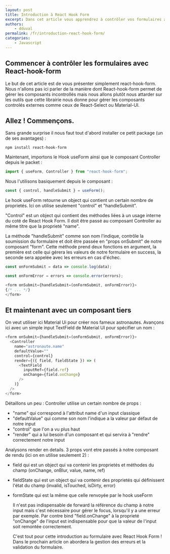 ```yaml
---
layout: post
title: Introduction à React Hook Form
excerpt: Dans cet article vous apprendrez à contrôler vos formulaires avec React-hook-form.
authors:
    - dduval
permalink: /fr/introduction-react-hook-form/
categories:
    - Javascript
---
```


## Commencer à contrôler les formulaires avec React-hook-form

Le but de cet article est de vous présenter simplement react-hook-form. Nous n'allons pas ici parler de la manière dont React-hook-form permet de gérer les composants incontrollés mais nous allons plutôt nous attarder sur les outils que cette librairie nous donne pour gérer les composants controlés externes comme ceux de React-Select ou Material-UI.

## Allez ! Commençons.

Sans grande surprise il nous faut tout d'abord installer ce petit package (un de ses avantages) :
```console
npm install react-hook-form
```

Maintenant, importons le Hook useForm ainsi que le composant Controller depuis le packet :
```js
import { useForm, Controller } from "react-hook-form";
```

Nous l'utilisons basiquement depuis le composant :
```js
const { control, handleSubmit } = useForm();
```

Le hook useForm retourne un object qui contient un certain nombre de proprietés. Ici on utilise seulement "control" et "handleSubmit".

"Control" est un object qui contient des méthodes liées à un usage interne du coté de React Hook Form.
Il doit être passé au composant Controller au même titre que la proprieté "name".

La méthode "handleSubmit" comme son nom l'indique, contrôle la soumission du formulaire et doit être passée en "props onSubmit" de notre composant "form".
Cette méthode prend deux fonctions en argument, la première est celle qui gérera les valeurs de notre formulaire en success, la seconde sera appelée avec les erreurs en cas d'échec.

```js
const onFormSubmit = data => console.log(data);

const onFormError = errors => console.error(errors);

<form onSubmit={handleSubmit=(onFormSubmit, onFormError)}>
{/* ... */}
</form>
```

## Et maintenant avec un composant tiers

On veut utiliser ici Material Ui pour créer nos fameux astronautes.
Avançons ici avec un simple input TextField de Material UI pour spécifier un nom :

```js
<form onSubmit={handleSubmit=(onFormSubmit, onFormError)}>
  <Controller
    name="astronaute.name"
    defaultValue=""
    control={control}
    render={({ field, fieldState }) => (
      <TextField
        inputRef={field.ref}
        onChange={field.onChange}
      />
    )}
  />
</form>
```

Détaillons un peu :
Controller utilise un certain nombre de props :
 - "name" qui correspond à l'attribut name d'un input classique
 - "defaultValue" qui comme son nom l'indique a la valeur par défaut de notre input
 - "control" que l'on a vu plus haut
 - "render" qui a lui besoin d'un composant et qui servira à "rendre" correctement notre input

Analysons render en details. 3 props vont etre passés à notre composant de rendu (ici on en utilise seulement 2) :
- field qui est un object qui va contenir les proprietés et méthodes du champ (onChange, onBlur, value, name, ref)
- fieldState qui est un object qui va contenir des proprietés qui définissent l'état du champ (invalid, isTouched, isDirty, error)
- formState qui est la même que celle renvoyée par le hook useForm

  Il n'est pas indispensable de forward la référence du champ à notre input mais c'est nécessaire pour gérer le focus, lorsqu'il y a une erreur par exemple.
  Par contre bind "field.onChange" à la proprieté "onChange" de l'input est indispensable pour que la valeur de l'input soit remontée correctement.

  C'est tout pour cette introduction au formulaire avec React Hook Form ! Dans le prochain article on abordera la gestion des erreurs et la validation du formulaire.
